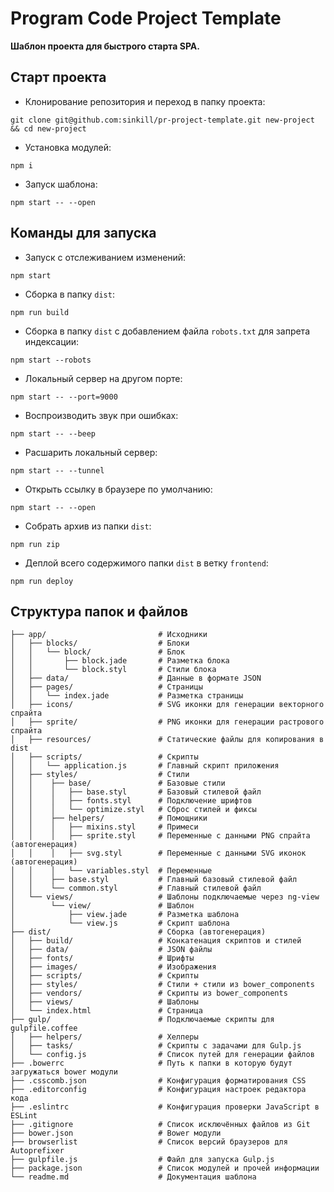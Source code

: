 # Program Code Project Template
**Шаблон проекта для быстрого старта SPA.**

## Старт проекта

* Клонирование репозитория и переход в папку проекта:

```
git clone git@github.com:sinkill/pr-project-template.git new-project && cd new-project
```

* Установка модулей:

```
npm i
```

* Запуск шаблона:

```
npm start -- --open
```

## Команды для запуска

* Запуск с отслеживанием изменений:

```
npm start
```

* Сборка в папку `dist`:

```
npm run build
```

* Сборка в папку `dist` с добавлением файла `robots.txt` для запрета индексации:

```
npm start --robots
```

* Локальный сервер на другом порте:

```
npm start -- --port=9000
```

* Воспроизводить звук при ошибках:

```
npm start -- --beep
```

* Расшарить локальный сервер:

```
npm start -- --tunnel
```

* Открыть ссылку в браузере по умолчанию:

```
npm start -- --open
```

* Собрать архив из папки `dist`:

```
npm run zip
```

* Деплой всего содержимого папки `dist` в ветку `frontend`:

```
npm run deploy
```

## Структура папок и файлов

```
├── app/                         # Исходники
│   ├── blocks/                  # Блоки
│   │   └── block/               # Блок
│   │       ├── block.jade       # Разметка блока
│   │       └── block.styl       # Стили блока
│   ├── data/                    # Данные в формате JSON
│   ├── pages/                   # Страницы
│   │   └── index.jade           # Разметка страницы
│   ├── icons/                   # SVG иконки для генерации векторного спрайта
│   ├── sprite/                  # PNG иконки для генерации растрового спрайта
│   ├── resources/               # Статические файлы для копирования в dist
│   ├── scripts/                 # Скрипты
│   │   └── application.js       # Главный скрипт приложения 
│   ├── styles/                  # Стили
│   │    ├── base/               # Базовые стили
│   │    │   ├── base.styl       # Базовый стилевой файл
│   │    │   ├── fonts.styl      # Подключение шрифтов
│   │    │   └── optimize.styl   # Сброс стилей и фиксы
│   │    ├── helpers/            # Помощники
│   │    │   ├── mixins.styl     # Примеси
│   │    │   ├── sprite.styl     # Переменные с данными PNG спрайта (автогенерация)
│   │    │   ├── svg.styl        # Переменные с данными SVG иконок (автогенерация)
│   │    │   └── variables.styl  # Переменные
│   │    ├── base.styl           # Главный базовый стилевой файл
│   │    └── common.styl         # Главный стилевой файл
│   └── views/                   # Шаблоны подключаемые через ng-view 
│        └── view/               # Шаблон
│            ├── view.jade       # Разметка шаблона
│            └── view.js         # Скрипт шаблона
├── dist/                        # Сборка (автогенерация)
│   ├── build/                   # Конкатенация скриптов и стилей
│   ├── data/                    # JSON файлы
│   ├── fonts/                   # Шрифты
│   ├── images/                  # Изображения
│   ├── scripts/                 # Скрипты
│   ├── styles/                  # Стили + стили из bower_components 
│   ├── vendors/                 # Скрипты из bower_components
│   ├── views/                   # Шаблоны
│   └── index.html               # Страница
├── gulp/                        # Подключаемые скрипты для gulpfile.coffee
│   ├── helpers/                 # Хелперы
│   ├── tasks/                   # Скрипты с задачами для Gulp.js
│   └── config.js                # Список путей для генерации файлов
├── .bowerrc                     # Путь к папки в которую будут загружаться bower модули
├── .csscomb.json                # Конфигурация форматирования CSS
├── .editorconfig                # Конфигурация настроек редактора кода
├── .eslintrc                    # Конфигурация проверки JavaScript в ESLint
├── .gitignore                   # Список исключённых файлов из Git
├── bower.json                   # Bower модули
├── browserlist                  # Список версий браузеров для Autoprefixer
├── gulpfile.js                  # Файл для запуска Gulp.js
├── package.json                 # Список модулей и прочей информации
└── readme.md                    # Документация шаблона
```
